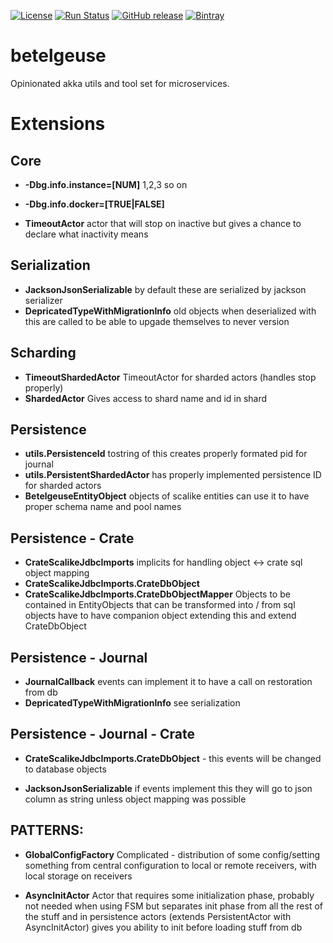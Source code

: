 [![License](https://img.shields.io/badge/License-Apache_2.0-7D287B.svg)](https://raw.githubusercontent.com/s4s0l/bootcker-gradle-plugin/master/LICENSE)
[![Run Status](https://api.shippable.com/projects/5a05f31eb705db0700aec972/badge?branch=master)](https://app.shippable.com/github/s4s0l/betelgeuse)
[![GitHub release](https://img.shields.io/github/release/s4s0l/betelgeuse.svg?style=plastic)](https://github.com/s4s0l/betelgeuse/releases/latest)
[![Bintray](https://img.shields.io/bintray/v/sasol-oss/maven/betelgeuse.svg?style=plastic)](https://bintray.com/sasol-oss/maven/betelgeuse)


# betelgeuse
Opinionated akka utils and tool set for microservices.



# Extensions

## Core

* **-Dbg.info.instance=[NUM]** 1,2,3 so on
* **-Dbg.info.docker=[TRUE|FALSE]**

* **TimeoutActor**
        actor that will stop on inactive but gives a chance to declare what inactivity means

## Serialization

* **JacksonJsonSerializable** 
                            by default these are serialized by jackson serializer
* **DepricatedTypeWithMigrationInfo** 
                                old objects when deserialized with this 
                                are called to be able to upgade themselves to never 
                                version 

## Scharding

* **TimeoutShardedActor**
                    TimeoutActor for sharded actors (handles stop properly)
* **ShardedActor** 
                    Gives access to shard name and id in shard
## Persistence

* **utils.PersistenceId** 
                tostring of this creates properly formated pid for journal 
* **utils.PersistentShardedActor** 
                has properly implemented persistence ID for sharded actors
* **BetelgeuseEntityObject** 
                objects of scalike entities can use it to have proper schema 
                name and pool names
 

## Persistence - Crate

* **CrateScalikeJdbcImports**
                implicits for handling object <-> crate sql object mapping
* **CrateScalikeJdbcImports.CrateDbObject**                
* **CrateScalikeJdbcImports.CrateDbObjectMapper**
                Objects to be contained in EntityObjects that can be transformed into
                / from sql objects have to have companion object extending this and extend
                 CrateDbObject

## Persistence - Journal

* **JournalCallback** 
                events can implement it to have a call on restoration from db
* **DepricatedTypeWithMigrationInfo** 
                see serialization
                    
## Persistence - Journal - Crate

* **CrateScalikeJdbcImports.CrateDbObject** - this events will be changed to 
                database objects
                 
* **JacksonJsonSerializable** 
                if events implement this they will go to json column as string unless
                object mapping was possible
                
                
## PATTERNS: 

* **GlobalConfigFactory**
    Complicated - distribution of some config/setting something from central configuration to
    local or remote receivers, with local storage on receivers
    
* **AsyncInitActor**
    Actor that requires some initialization phase, probably not needed when using FSM
    but separates init phase from all the rest of the stuff and in persistence actors 
    (extends PersistentActor with AsyncInitActor) gives you ability to init before 
    loading stuff from db